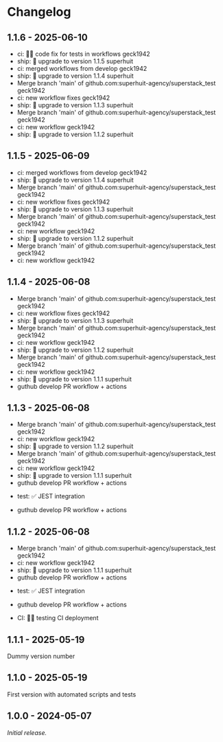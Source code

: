 # Changelog

## 1.1.6 - 2025-06-10

- ci: 🧑‍🔧 code fix for tests in workflows geck1942
- ship: 🚀 upgrade to version 1.1.5 superhuit
- ci: merged workflows from develop geck1942
- ship: 🚀 upgrade to version 1.1.4 superhuit
- Merge branch 'main' of github.com:superhuit-agency/superstack_test geck1942
- ci: new workflow fixes geck1942
- ship: 🚀 upgrade to version 1.1.3 superhuit
- Merge branch 'main' of github.com:superhuit-agency/superstack_test geck1942
- ci: new workflow geck1942
- ship: 🚀 upgrade to version 1.1.2 superhuit


## 1.1.5 - 2025-06-09

- ci: merged workflows from develop geck1942
- ship: 🚀 upgrade to version 1.1.4 superhuit
- Merge branch 'main' of github.com:superhuit-agency/superstack_test geck1942
- ci: new workflow fixes geck1942
- ship: 🚀 upgrade to version 1.1.3 superhuit
- Merge branch 'main' of github.com:superhuit-agency/superstack_test geck1942
- ci: new workflow geck1942
- ship: 🚀 upgrade to version 1.1.2 superhuit
- Merge branch 'main' of github.com:superhuit-agency/superstack_test geck1942
- ci: new workflow geck1942


## 1.1.4 - 2025-06-08

- Merge branch 'main' of github.com:superhuit-agency/superstack_test geck1942
- ci: new workflow fixes geck1942
- ship: 🚀 upgrade to version 1.1.3 superhuit
- Merge branch 'main' of github.com:superhuit-agency/superstack_test geck1942
- ci: new workflow geck1942
- ship: 🚀 upgrade to version 1.1.2 superhuit
- Merge branch 'main' of github.com:superhuit-agency/superstack_test geck1942
- ci: new workflow geck1942
- ship: 🚀 upgrade to version 1.1.1 superhuit
- guthub develop PR workflow + actions


## 1.1.3 - 2025-06-08

- Merge branch 'main' of github.com:superhuit-agency/superstack_test geck1942
- ci: new workflow geck1942
- ship: 🚀 upgrade to version 1.1.2 superhuit
- Merge branch 'main' of github.com:superhuit-agency/superstack_test geck1942
- ci: new workflow geck1942
- ship: 🚀 upgrade to version 1.1.1 superhuit
- guthub develop PR workflow + actions

* test: ✅ JEST integration
- guthub develop PR workflow + actions


## 1.1.2 - 2025-06-08

- Merge branch 'main' of github.com:superhuit-agency/superstack_test geck1942
- ci: new workflow geck1942
- ship: 🚀 upgrade to version 1.1.1 superhuit
- guthub develop PR workflow + actions

* test: ✅ JEST integration
- guthub develop PR workflow + actions

* CI: 🧑‍🔧 testing CI deployment


## 1.1.1 - 2025-05-19

Dummy version number

## 1.1.0 - 2025-05-19

First version with automated scripts and tests

## 1.0.0 - 2024-05-07

_Initial release._
